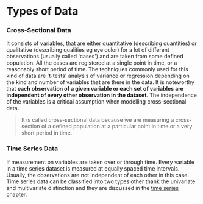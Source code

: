 # Types of Data

### Cross-Sectional Data

It consists of variables, that are either quantitative (describing quantities) or qualitative (describing qualities eg eye color) for a lot of different observations (usually called 'cases') and are taken from some defined population. All the cases are registered at a single point in time, or a reasonably short period of time. The techniques commonly used for this kind of data are 't-tests' analysis of variance or regression depending on the kind and number of variables that are there in the data. It is noteworthy that **each observation of a given variable or each set of variables are independent of every other observation in the dataset**. The independence of the variables is a critical assumption when modelling cross-sectional data. 

> It is called cross-sectional data because we are measuring a cross-section of a defined population at a particular point in time or a very short period in time.

### Time Series Data

If measurement on variables are taken over or through time. Every variable in a time series dataset is measured at equally spaced time intervals. Usually, the observations are not independent of each other in this case. Time series data can be classified into two types other thank the univariate and multivariate distinction and they are discussed in the [time series chapter](../11-TimeSeries/README.md).

